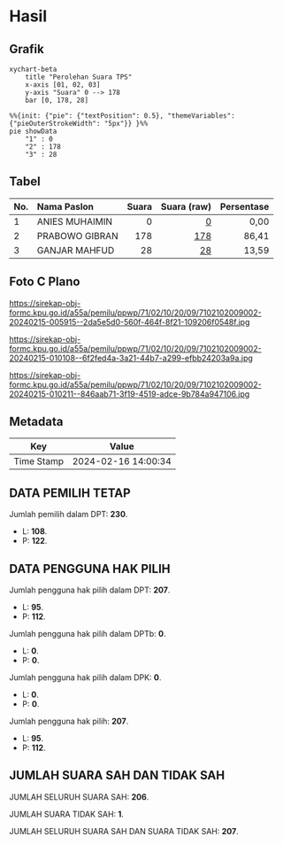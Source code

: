 # Hasil

## Grafik

```mermaid
xychart-beta
    title "Perolehan Suara TPS"
    x-axis [01, 02, 03]
    y-axis "Suara" 0 --> 178
    bar [0, 178, 28]
```

```mermaid
%%{init: {"pie": {"textPosition": 0.5}, "themeVariables": {"pieOuterStrokeWidth": "5px"}} }%%
pie showData
    "1" : 0
    "2" : 178
    "3" : 28
```

## Tabel

| No. | Nama Paslon    | Suara | Suara (raw) | Persentase |
|:--- |:-------------- | -----:| -----------:| ----------:|
| 1   | ANIES MUHAIMIN | 0     | [0][p-1]    | 0,00       |
| 2   | PRABOWO GIBRAN | 178   | [178][p-2]  | 86,41      |
| 3   | GANJAR MAHFUD  | 28    | [28][p-3]   | 13,59      |


[p-1]: https://github.com/gigit-pemilu/pemilu-2024-71-sulawesi-utara/blob/main/pilpres/hitung-suara/sub/71-sulawesi-utara/sub/02-minahasa/sub/10-langowan-barat/sub/2009-paslaten/sub/002-tps/sub/paslon-1.txt
[p-2]: https://github.com/gigit-pemilu/pemilu-2024-71-sulawesi-utara/blob/main/pilpres/hitung-suara/sub/71-sulawesi-utara/sub/02-minahasa/sub/10-langowan-barat/sub/2009-paslaten/sub/002-tps/sub/paslon-2.txt
[p-3]: https://github.com/gigit-pemilu/pemilu-2024-71-sulawesi-utara/blob/main/pilpres/hitung-suara/sub/71-sulawesi-utara/sub/02-minahasa/sub/10-langowan-barat/sub/2009-paslaten/sub/002-tps/sub/paslon-3.txt

## Foto C Plano

https://sirekap-obj-formc.kpu.go.id/a55a/pemilu/ppwp/71/02/10/20/09/7102102009002-20240215-005915--2da5e5d0-560f-464f-8f21-109206f0548f.jpg

https://sirekap-obj-formc.kpu.go.id/a55a/pemilu/ppwp/71/02/10/20/09/7102102009002-20240215-010108--6f2fed4a-3a21-44b7-a299-efbb24203a9a.jpg

https://sirekap-obj-formc.kpu.go.id/a55a/pemilu/ppwp/71/02/10/20/09/7102102009002-20240215-010211--846aab71-3f19-4519-adce-9b784a947106.jpg


## Metadata

| Key        | Value               |
| ---------- | ------------------- |
| Time Stamp | 2024-02-16 14:00:34 |


## DATA PEMILIH TETAP

Jumlah pemilih dalam DPT: **230**.
 * L: **108**.
 * P: **122**.

## DATA PENGGUNA HAK PILIH

Jumlah pengguna hak pilih dalam DPT: **207**.
 * L: **95**.
 * P: **112**.

Jumlah pengguna hak pilih dalam DPTb: **0**.
 * L: **0**.
 * P: **0**.

Jumlah pengguna hak pilih dalam DPK: **0**.
 * L: **0**.
 * P: **0**.

Jumlah pengguna hak pilih: **207**.
 * L: **95**.
 * P: **112**.

## JUMLAH SUARA SAH DAN TIDAK SAH

JUMLAH SELURUH SUARA SAH: **206**.

JUMLAH SUARA TIDAK SAH: **1**.

JUMLAH SELURUH SUARA SAH DAN SUARA TIDAK SAH: **207**.


